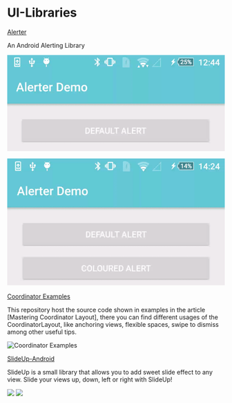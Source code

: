 # UI-Libraries

[Alerter](https://github.com/Tapadoo/Alerter)

An Android Alerting Library

![Default Alert](./documentation/alert_default.gif)

![Coloured Alert](./documentation/alert_coloured.gif)

[Coordinator Examples](https://github.com/saulmm/CoordinatorExamples)

This repository host the source code shown in examples in the article [Mastering Coordinator Layout], there you can find different usages of the CoordinatorLayout, like anchoring views, flexible spaces, swipe to dismiss among other useful tips.

![Coordinator Examples](https://github.com/saulmm/CoordinatorExamples/blob/master/art/example.gif)

[SlideUp-Android](https://github.com/mancj/SlideUp-Android)

SlideUp is a small library that allows you to add sweet slide effect to any view. Slide your views up, down, left or right with SlideUp!

<img src=https://github.com/mancj/mancj.github.io/blob/master/other/slideup-art/art1.gif width="300"> <img src=https://github.com/mancj/mancj.github.io/blob/master/other/slideup-art/art2.gif>

